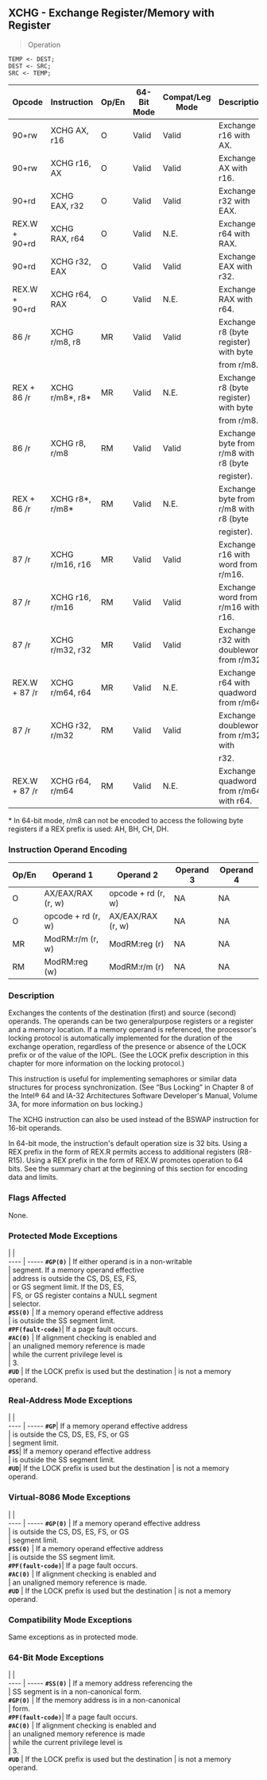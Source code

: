 ## XCHG - Exchange Register/Memory with Register

> Operation

``` slim
TEMP <- DEST;
DEST <- SRC;
SRC <- TEMP;

```

 Opcode       | Instruction    | Op/En| 64-Bit Mode| Compat/Leg Mode| Description                             
 ---  | --- | --- | --- | --- | ---
 90+rw        | XCHG AX, r16   | O    | Valid      | Valid          | Exchange r16 with AX.                   
 90+rw        | XCHG r16, AX   | O    | Valid      | Valid          | Exchange AX with r16.                   
 90+rd        | XCHG EAX, r32  | O    | Valid      | Valid          | Exchange r32 with EAX.                  
 REX.W + 90+rd| XCHG RAX, r64  | O    | Valid      | N.E.           | Exchange r64 with RAX.                  
 90+rd        | XCHG r32, EAX  | O    | Valid      | Valid          | Exchange EAX with r32.                  
 REX.W + 90+rd| XCHG r64, RAX  | O    | Valid      | N.E.           | Exchange RAX with r64.                  
 86 /r        | XCHG r/m8, r8  | MR   | Valid      | Valid          | Exchange r8 (byte register) with byte   
              |                |      |            |                | from r/m8.                              
 REX + 86 /r  | XCHG r/m8*, r8*| MR   | Valid      | N.E.           | Exchange r8 (byte register) with byte   
              |                |      |            |                | from r/m8.                              
 86 /r        | XCHG r8, r/m8  | RM   | Valid      | Valid          | Exchange byte from r/m8 with r8 (byte   
              |                |      |            |                | register).                              
 REX + 86 /r  | XCHG r8*, r/m8*| RM   | Valid      | N.E.           | Exchange byte from r/m8 with r8 (byte   
              |                |      |            |                | register).                              
 87 /r        | XCHG r/m16, r16| MR   | Valid      | Valid          | Exchange r16 with word from r/m16.      
 87 /r        | XCHG r16, r/m16| RM   | Valid      | Valid          | Exchange word from r/m16 with r16.      
 87 /r        | XCHG r/m32, r32| MR   | Valid      | Valid          | Exchange r32 with doubleword from r/m32.
 REX.W + 87 /r| XCHG r/m64, r64| MR   | Valid      | N.E.           | Exchange r64 with quadword from r/m64.  
 87 /r        | XCHG r32, r/m32| RM   | Valid      | Valid          | Exchange doubleword from r/m32 with     
              |                |      |            |                | r32.                                    
 REX.W + 87 /r| XCHG r64, r/m64| RM   | Valid      | N.E.           | Exchange quadword from r/m64 with r64.  
<aside class="notification">
* In 64-bit mode, r/m8 can not be encoded to access the following byte
registers if a REX prefix is used: AH, BH, CH, DH.
</aside>


### Instruction Operand Encoding
 Op/En| Operand 1         | Operand 2         | Operand 3| Operand 4
 ---  | --- | --- | --- | ---
 O    | AX/EAX/RAX (r, w) | opcode + rd (r, w)| NA       | NA       
 O    | opcode + rd (r, w)| AX/EAX/RAX (r, w) | NA       | NA       
 MR   | ModRM:r/m (r, w)  | ModRM:reg (r)     | NA       | NA       
 RM   | ModRM:reg (w)     | ModRM:r/m (r)     | NA       | NA       

### Description
Exchanges the contents of the destination (first) and source (second) operands.
The operands can be two generalpurpose registers or a register and a memory
location. If a memory operand is referenced, the processor's locking protocol
is automatically implemented for the duration of the exchange operation, regardless
of the presence or absence of the LOCK prefix or of the value of the IOPL. (See
the LOCK prefix description in this chapter for more information on the locking
protocol.)

This instruction is useful for implementing semaphores or similar data structures
for process synchronization. (See “Bus Locking” in Chapter 8 of the Intel® 64
and IA-32 Architectures Software Developer's Manual, Volume 3A, for more information
on bus locking.)

The XCHG instruction can also be used instead of the BSWAP instruction for 16-bit
operands.

In 64-bit mode, the instruction's default operation size is 32 bits. Using a
REX prefix in the form of REX.R permits access to additional registers (R8-R15).
Using a REX prefix in the form of REX.W promotes operation to 64 bits. See the
summary chart at the beginning of this section for encoding data and limits.



### Flags Affected
None.


### Protected Mode Exceptions
   | |  
---- | -----
 **``#GP(0)``**         | If either operand is in a non-writable        
                | segment. If a memory operand effective        
                | address is outside the CS, DS, ES, FS,        
                | or GS segment limit. If the DS, ES,           
                | FS, or GS register contains a NULL segment    
                | selector.                                     
 **``#SS(0)``**         | If a memory operand effective address         
                | is outside the SS segment limit.              
 **``#PF(fault-code)``**| If a page fault occurs.                       
 **``#AC(0)``**         | If alignment checking is enabled and          
                | an unaligned memory reference is made         
                | while the current privilege level is          
                | 3.                                            
 **``#UD``**            | If the LOCK prefix is used but the destination
                | is not a memory operand.                      

### Real-Address Mode Exceptions
   | |  
---- | -----
 **``#GP``**| If a memory operand effective address         
    | is outside the CS, DS, ES, FS, or GS          
    | segment limit.                                
 **``#SS``**| If a memory operand effective address         
    | is outside the SS segment limit.              
 **``#UD``**| If the LOCK prefix is used but the destination
    | is not a memory operand.                      

### Virtual-8086 Mode Exceptions
   | |  
---- | -----
 **``#GP(0)``**         | If a memory operand effective address         
                | is outside the CS, DS, ES, FS, or GS          
                | segment limit.                                
 **``#SS(0)``**         | If a memory operand effective address         
                | is outside the SS segment limit.              
 **``#PF(fault-code)``**| If a page fault occurs.                       
 **``#AC(0)``**         | If alignment checking is enabled and          
                | an unaligned memory reference is made.        
 **``#UD``**            | If the LOCK prefix is used but the destination
                | is not a memory operand.                      

### Compatibility Mode Exceptions
Same exceptions as in protected mode.


### 64-Bit Mode Exceptions
   | |  
---- | -----
 **``#SS(0)``**         | If a memory address referencing the           
                | SS segment is in a non-canonical form.        
 **``#GP(0)``**         | If the memory address is in a non-canonical   
                | form.                                         
 **``#PF(fault-code)``**| If a page fault occurs.                       
 **``#AC(0)``**         | If alignment checking is enabled and          
                | an unaligned memory reference is made         
                | while the current privilege level is          
                | 3.                                            
 **``#UD``**            | If the LOCK prefix is used but the destination
                | is not a memory operand.                      
